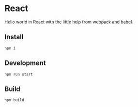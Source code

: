 # React

Hello world in React with the little help from webpack and babel.

## Install

    npm i

## Development

    npm run start

## Build

    npm build
